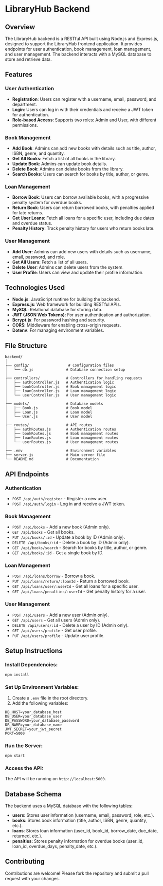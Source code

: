 # LibraryHub Backend

## Overview
The LibraryHub backend is a RESTful API built using Node.js and Express.js, designed to support the LibraryHub frontend application. It provides endpoints for user authentication, book management, loan management, and user management. The backend interacts with a MySQL database to store and retrieve data.

## Features

### User Authentication
- **Registration**: Users can register with a username, email, password, and department.
- **Login**: Users can log in with their credentials and receive a JWT token for authentication.
- **Role-based Access**: Supports two roles: Admin and User, with different permissions.

### Book Management
- **Add Book**: Admins can add new books with details such as title, author, ISBN, genre, and quantity.
- **Get All Books**: Fetch a list of all books in the library.
- **Update Book**: Admins can update book details.
- **Delete Book**: Admins can delete books from the library.
- **Search Books**: Users can search for books by title, author, or genre.

### Loan Management
- **Borrow Book**: Users can borrow available books, with a progressive penalty system for overdue books.
- **Return Book**: Users can return borrowed books, with penalties applied for late returns.
- **Get User Loans**: Fetch all loans for a specific user, including due dates and overdue status.
- **Penalty History**: Track penalty history for users who return books late.

### User Management
- **Add User**: Admins can add new users with details such as username, email, password, and role.
- **Get All Users**: Fetch a list of all users.
- **Delete User**: Admins can delete users from the system.
- **User Profile**: Users can view and update their profile information.

## Technologies Used
- **Node.js**: JavaScript runtime for building the backend.
- **Express.js**: Web framework for building RESTful APIs.
- **MySQL**: Relational database for storing data.
- **JWT (JSON Web Tokens)**: For user authentication and authorization.
- **Bcrypt.js**: For password hashing and security.
- **CORS**: Middleware for enabling cross-origin requests.
- **Dotenv**: For managing environment variables.

## File Structure
```
backend/
│
├── config/                  # Configuration files
│   └── db.js               # Database connection setup
│
├── controllers/            # Controllers for handling requests
│   ├── authController.js   # Authentication logic
│   ├── bookController.js   # Book management logic
│   ├── loanController.js   # Loan management logic
│   └── userController.js   # User management logic
│
├── models/                 # Database models
│   ├── Book.js             # Book model
│   ├── Loan.js             # Loan model
│   └── User.js             # User model
│
├── routes/                 # API routes
│   ├── authRoutes.js       # Authentication routes
│   ├── bookRoutes.js       # Book management routes
│   ├── loanRoutes.js       # Loan management routes
│   └── userRoutes.js       # User management routes
│
├── .env                    # Environment variables
├── server.js               # Main server file
└── README.md               # Documentation
```

## API Endpoints

### Authentication
- `POST /api/auth/register` - Register a new user.
- `POST /api/auth/login` - Log in and receive a JWT token.

### Book Management
- `POST /api/books` - Add a new book (Admin only).
- `GET /api/books` - Get all books.
- `PUT /api/books/:id` - Update a book by ID (Admin only).
- `DELETE /api/books/:id` - Delete a book by ID (Admin only).
- `GET /api/books/search` - Search for books by title, author, or genre.
- `GET /api/books/:id` - Get a single book by ID.

### Loan Management
- `POST /api/loans/borrow` - Borrow a book.
- `PUT /api/loans/return/:loanId` - Return a borrowed book.
- `GET /api/loans/user/:userId` - Get all loans for a specific user.
- `GET /api/loans/penalties/:userId` - Get penalty history for a user.

### User Management
- `POST /api/users` - Add a new user (Admin only).
- `GET /api/users` - Get all users (Admin only).
- `DELETE /api/users/:id` - Delete a user by ID (Admin only).
- `GET /api/users/profile` - Get user profile.
- `PUT /api/users/profile` - Update user profile.

## Setup Instructions



### Install Dependencies:
```sh
npm install
```

### Set Up Environment Variables:
1. Create a `.env` file in the root directory.
2. Add the following variables:
```env
DB_HOST=your_database_host
DB_USER=your_database_user
DB_PASSWORD=your_database_password
DB_NAME=your_database_name
JWT_SECRET=your_jwt_secret
PORT=5000
```

### Run the Server:
```sh
npm start
```

### Access the API:
The API will be running on `http://localhost:5000`.

## Database Schema
The backend uses a MySQL database with the following tables:
- **users**: Stores user information (username, email, password, role, etc.).
- **books**: Stores book information (title, author, ISBN, genre, quantity, etc.).
- **loans**: Stores loan information (user_id, book_id, borrow_date, due_date, returned, etc.).
- **penalties**: Stores penalty information for overdue books (user_id, loan_id, overdue_days, penalty_date, etc.).

## Contributing
Contributions are welcome! Please fork the repository and submit a pull request with your changes.

